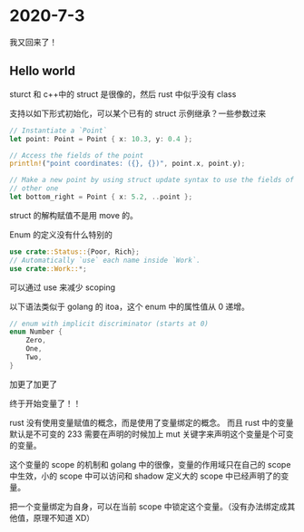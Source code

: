 # 2020-7-3

我又回来了！

## Hello world

sturct 和 c++中的 struct 是很像的，然后 rust 中似乎没有 class

支持以如下形式初始化，可以某个已有的 struct 示例继承？一些参数过来

```rust
// Instantiate a `Point`
let point: Point = Point { x: 10.3, y: 0.4 };

// Access the fields of the point
println!("point coordinates: ({}, {})", point.x, point.y);

// Make a new point by using struct update syntax to use the fields of our
// other one
let bottom_right = Point { x: 5.2, ..point };
```

struct 的解构赋值不是用 move 的。

Enum 的定义没有什么特别的

```rust
use crate::Status::{Poor, Rich};
// Automatically `use` each name inside `Work`.
use crate::Work::*;
```

可以通过 use 来减少 scoping

以下语法类似于 golang 的 itoa，这个 enum 中的属性值从 0 递增。

```rust
// enum with implicit discriminator (starts at 0)
enum Number {
    Zero,
    One,
    Two,
}
```

加更了加更了

终于开始变量了！！

rust 没有使用变量赋值的概念，而是使用了变量绑定的概念。
而且 rust 中的变量默认是不可变的 233 需要在声明的时候加上 mut 关键字来声明这个变量是个可变的变量。

这个变量的 scope 的机制和 golang 中的很像，变量的作用域只在自己的 scope 中生效，小的 scope 中可以访问和 shadow 定义大的 scope 中已经声明了的变量。

把一个变量绑定为自身，可以在当前 scope 中锁定这个变量。（没有办法绑定成其他值，原理不知道 XD）
